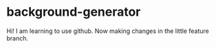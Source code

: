# background-generator
Hi! I am learning to use github.
Now making changes in the little feature branch.